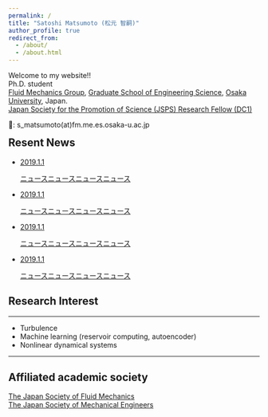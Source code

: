 ```yaml
---
permalink: /
title: "Satoshi Matsumoto (松元 智嗣)"
author_profile: true
redirect_from:
  - /about/
  - /about.html
---
```



Welcome to my website!! <br>
Ph.D. student <br>
[Fluid Mechanics Group](https://fm.me.es.osaka-u.ac.jp/en/), [Graduate School of Engineering Science](https://www.es.osaka-u.ac.jp/en/), [Osaka University](https://www.osaka-u.ac.jp/en), Japan. <br>
[Japan Society for the Promotion of Science (JSPS) Research Fellow (DC1)](https://www.jsps.go.jp/english/e-pd/index.html) <br>

📧: s_matsumoto(at)fm.me.es.osaka-u.ac.jp
<p style="margin-bottom: -1em; "></p>

## Resent News
<ul>
  <li>
    <a href="#">
      <span>2019.1.1</span>
      <p>ニュースニュースニュースニュース</p>
    </a>
  </li>
  <li>
    <a href="#">
      <span>2019.1.1</span>
      <p>ニュースニュースニュースニュース</p>
    </a>
  </li>
  <li>
    <a href="#">
      <span>2019.1.1</span>
      <p>ニュースニュースニュースニュース</p>
    </a>
  </li>
  <li>
    <a href="#">
      <span>2019.1.1</span>
      <p>ニュースニュースニュースニュース</p>
    </a>
  </li>
</ul>

## Research Interest
----
* Turbulence
* Machine learning (reservoir computing, autoencoder)
* Nonlinear dynamical systems

-----
## Affiliated academic society
[The Japan Society of Fluid Mechanics](https://www.nagare.or.jp/en/index.html) <br>
[The Japan Society of Mechanical Engineers](https://www.jsme.or.jp/english/)